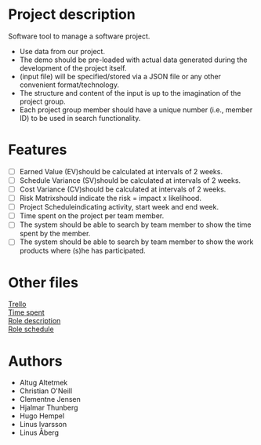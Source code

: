 # Project description
Software tool to manage a software project.
* Use data from our project.
* The demo should be pre-loaded with actual data generated during the development of the project itself.
* (input file) will be specified/stored via a JSON file or any other convenient format/technology.
* The structure and content of the input is up to the imagination of the project group.
* Each project group member should have a unique number (i.e., member ID) to be used in search functionality. 

# Features
* [ ] Earned Value (EV)should be calculated at intervals of 2 weeks.
* [ ] Schedule Variance (SV)should be calculated at intervals of 2 weeks.
* [ ] Cost Variance (CV)should be calculated at intervals of 2 weeks.
* [ ] Risk Matrixshould indicate the risk = impact x likelihood.
* [ ] Project Scheduleindicating activity, start week and end week.
* [ ] Time spent on the project per team member.
* [ ] The system should be able to search by team member to show the time spent by the member.
* [ ] The system should be able to search by team member to show the work products where (s)he has participated.

# Other files
[Trello](https://trello.com/b/e9JXYcHB/group-13)<br>
[Time spent](https://docs.google.com/spreadsheets/d/11prYMzwm3u-r01q-JYTA9KiewqtteWdSsmUbRfXNwww/edit#gid=634347005)<br>
[Role description](https://docs.google.com/document/d/195QX52F8_163NgF6ZDA371yS6VPNdnxj2ce9t3elpsw/edit)<br>
[Role schedule](https://docs.google.com/spreadsheets/d/11prYMzwm3u-r01q-JYTA9KiewqtteWdSsmUbRfXNwww/edit#gid=1063704)
# Authors
* Altug Altetmek
* Christian O'Neill
* Clementne Jensen
* Hjalmar Thunberg
* Hugo Hempel
* Linus Ivarsson
* Linus Åberg

